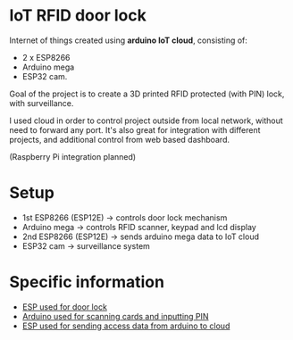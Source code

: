 # IoT RFID door lock
Internet of things created using **arduino IoT cloud**, consisting of:
- 2 x ESP8266
- Arduino mega 
- ESP32 cam.

Goal of the project is to create a 3D printed RFID protected (with PIN) lock, with surveillance. 

I used cloud in order to control project outside from local network, without need to forward any port. It's also great for integration with different projects, and additional control from web based dashboard.

(Raspberry Pi integration planned)

# Setup
- 1st ESP8266 (ESP12E) -> controls door lock mechanism
- Arduino mega -> controls RFID scanner, keypad and lcd display
- 2nd ESP8266 (ESP12E) -> sends arduino mega data to IoT cloud 
- ESP32 cam -> surveillance system

# Specific information
- [ESP used for door lock](/Door%20lock%20ESP/Information.md)
- [Arduino used for scanning cards and inputting PIN](/Arduino%20UID%20scanner%20with%20PIN/Information.md)
- [ESP used for sending access data from arduino to cloud](/ESP%20communicating%20with%20arduino/Information.md)